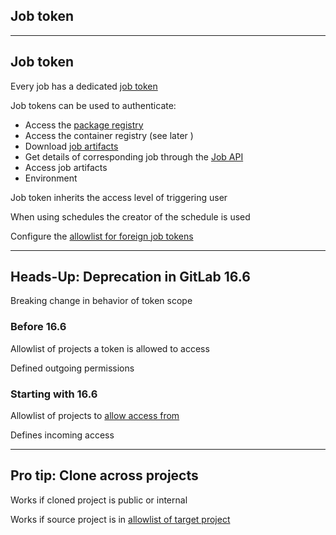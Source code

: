 <!-- .slide: id="gitlab_job_token" class="vertical-center" -->

<i class="fa-duotone fa-key-skeleton fa-8x" style="float: right; color: grey;"></i>

## Job token

---

## Job token

Every job has a dedicated [job token](https://docs.gitlab.com/ee/ci/jobs/ci_job_token.html)

Job tokens can be used to authenticate:

- Access the [package registry](https://docs.gitlab.com/ee/user/packages/package_registry/index.html#use-gitlab-cicd-to-build-packages)
- Access the container registry (see later [<i class="fa-solid fa-arrow-right-to-bracket"></i>](#/gitlab_registries))
- Download [job artifacts](https://docs.gitlab.com/ee/api/job_artifacts.html#get-job-artifacts)
- Get details of corresponding job through the [Job API](https://docs.gitlab.com/ee/api/jobs.html#get-job-tokens-job)
- Access job artifacts
- Environment

Job token inherits the access level of triggering user

When using schedules the creator of the schedule is used

Configure the [allowlist for foreign job tokens](https://docs.gitlab.com/ee/ci/jobs/ci_job_token.html#add-a-group-or-project-to-the-job-token-allowlist)

---

## Heads-Up: Deprecation in GitLab 16.6

Breaking change in behavior of token scope

### Before 16.6

Allowlist of projects a token is allowed to access

Defined outgoing permissions

### Starting with 16.6

Allowlist of projects to [allow access from](https://docs.gitlab.com/ee/ci/jobs/ci_job_token.html#add-a-project-to-the-job-token-scope-allowlist)

Defines incoming access

---

## Pro tip: Clone across projects

Works if cloned project is public or internal

Works if source project is in [allowlist of target project](https://docs.gitlab.com/ee/ci/jobs/ci_job_token.html#add-a-group-or-project-to-the-job-token-allowlist)

